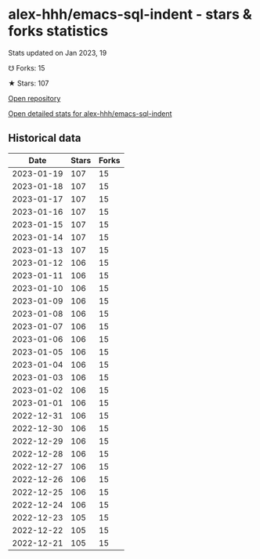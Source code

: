 # alex-hhh/emacs-sql-indent - stars & forks statistics

Stats updated on Jan 2023, 19

☋ Forks: 15

★ Stars: 107

[Open repository](https://github.com/alex-hhh/emacs-sql-indent)

[Open detailed stats for alex-hhh/emacs-sql-indent](https://reviewgithub.com/rep/alex-hhh/emacs-sql-indent)

## Historical data
| Date | Stars | Forks |
|------|-------|-------|
| 2023-01-19 | 107 | 15 | 
| 2023-01-18 | 107 | 15 | 
| 2023-01-17 | 107 | 15 | 
| 2023-01-16 | 107 | 15 | 
| 2023-01-15 | 107 | 15 | 
| 2023-01-14 | 107 | 15 | 
| 2023-01-13 | 107 | 15 | 
| 2023-01-12 | 106 | 15 | 
| 2023-01-11 | 106 | 15 | 
| 2023-01-10 | 106 | 15 | 
| 2023-01-09 | 106 | 15 | 
| 2023-01-08 | 106 | 15 | 
| 2023-01-07 | 106 | 15 | 
| 2023-01-06 | 106 | 15 | 
| 2023-01-05 | 106 | 15 | 
| 2023-01-04 | 106 | 15 | 
| 2023-01-03 | 106 | 15 | 
| 2023-01-02 | 106 | 15 | 
| 2023-01-01 | 106 | 15 | 
| 2022-12-31 | 106 | 15 | 
| 2022-12-30 | 106 | 15 | 
| 2022-12-29 | 106 | 15 | 
| 2022-12-28 | 106 | 15 | 
| 2022-12-27 | 106 | 15 | 
| 2022-12-26 | 106 | 15 | 
| 2022-12-25 | 106 | 15 | 
| 2022-12-24 | 106 | 15 | 
| 2022-12-23 | 105 | 15 | 
| 2022-12-22 | 105 | 15 | 
| 2022-12-21 | 105 | 15 | 

